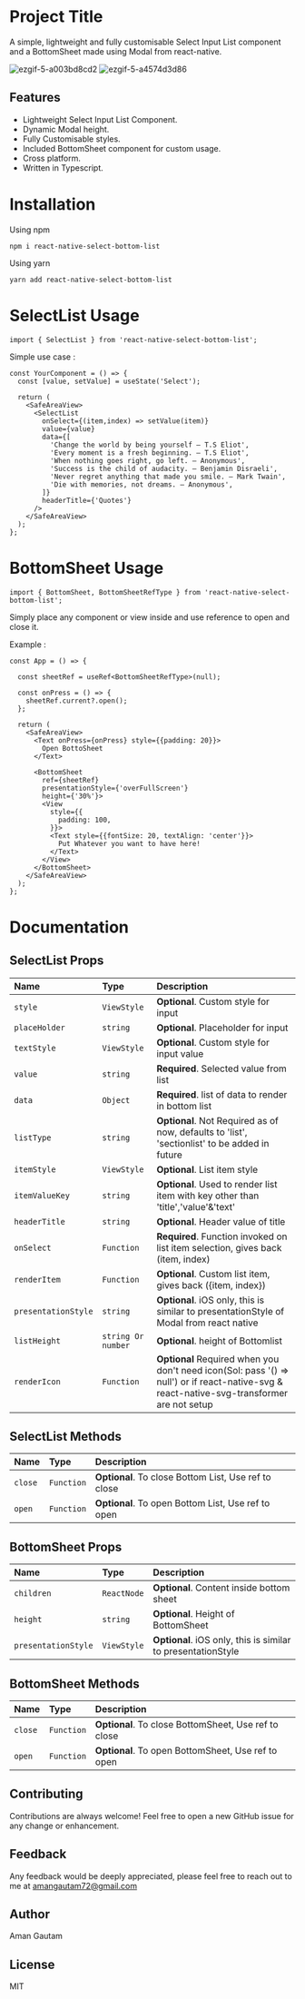 # Project Title

A simple, lightweight and fully customisable Select Input List component and a BottomSheet made using Modal from react-native.

![ezgif-5-a003bd8cd2](https://user-images.githubusercontent.com/28658574/194723713-5a1af66b-f28a-4d9c-aced-c3f0e2fca139.gif) ![ezgif-5-a4574d3d86](https://user-images.githubusercontent.com/28658574/194723747-62f3d8af-eced-4003-9e26-cb0b2ce804c7.gif)

## Features

-   Lightweight Select Input List Component.
-   Dynamic Modal height.
-   Fully Customisable styles.
-   Included BottomSheet component for custom usage.
-   Cross platform.
-   Written in Typescript.

# Installation

Using npm

```
npm i react-native-select-bottom-list
```

Using yarn

```
yarn add react-native-select-bottom-list
```

# SelectList Usage

```
import { SelectList } from 'react-native-select-bottom-list';
```

Simple use case :

```
const YourComponent = () => {
  const [value, setValue] = useState('Select');

  return (
    <SafeAreaView>
      <SelectList
        onSelect={(item,index) => setValue(item)}
        value={value}
        data={[
          'Change the world by being yourself – T.S Eliot',
          'Every moment is a fresh beginning. – T.S Eliot',
          'When nothing goes right, go left. – Anonymous',
          'Success is the child of audacity. – Benjamin Disraeli',
          'Never regret anything that made you smile. – Mark Twain',
          'Die with memories, not dreams. – Anonymous',
        ]}
        headerTitle={'Quotes'}
      />
    </SafeAreaView>
  );
};
```

# BottomSheet Usage

```
import { BottomSheet, BottomSheetRefType } from 'react-native-select-bottom-list';
```

Simply place any component or view inside <BottomSheet/> and use reference to open and close it.

Example :

```
const App = () => {

  const sheetRef = useRef<BottomSheetRefType>(null);

  const onPress = () => {
    sheetRef.current?.open();
  };

  return (
    <SafeAreaView>
      <Text onPress={onPress} style={{padding: 20}}>
        Open BottoSheet
      </Text>

      <BottomSheet
        ref={sheetRef}
        presentationStyle={'overFullScreen'}
        height={'30%'}>
        <View
          style={{
            padding: 100,
          }}>
          <Text style={{fontSize: 20, textAlign: 'center'}}>
            Put Whatever you want to have here!
          </Text>
        </View>
      </BottomSheet>
    </SafeAreaView>
  );
};
```

# Documentation

## SelectList Props

| Name                | Type               | Description                                                                                                                                |
| :------------------ | :----------------- | :----------------------------------------------------------------------------------------------------------------------------------------- |
| `style`             | `ViewStyle`        | **Optional**. Custom style for input                                                                                                       |
| `placeHolder`       | `string`           | **Optional**. Placeholder for input                                                                                                        |
| `textStyle`         | `ViewStyle`        | **Optional**. Custom style for input value                                                                                                 |
| `value`             | `string`           | **Required**. Selected value from list                                                                                                     |
| `data`              | `Object`           | **Required**. list of data to render in bottom list                                                                                        |
| `listType`          | `string`           | **Optional**. Not Required as of now, defaults to 'list', 'sectionlist' to be added in future                                              |
| `itemStyle`         | `ViewStyle`        | **Optional**. List item style                                                                                                              |
| `itemValueKey`      | `string`           | **Optional**. Used to render list item with key other than 'title','value'&'text'                                                          |
| `headerTitle`       | `string`           | **Optional**. Header value of title                                                                                                        |
| `onSelect`          | `Function`         | **Required**. Function invoked on list item selection, gives back (item, index)                                                            |
| `renderItem`        | `Function`         | **Optional**. Custom list item, gives back ({item, index})                                                                                 |
| `presentationStyle` | `string`           | **Optional**. iOS only, this is similar to presentationStyle of Modal from react native                                                    |
| `listHeight`        | `string Or number` | **Optional**. height of Bottomlist                                                                                                         |
| `renderIcon`        | `Function`         | **Optional** Required when you don't need icon(Sol: pass '() => null') or if react-native-svg & react-native-svg-transformer are not setup |

## SelectList Methods

| Name    | Type       | Description                                          |
| :------ | :--------- | :--------------------------------------------------- |
| `close` | `Function` | **Optional**. To close Bottom List, Use ref to close |
| `open`  | `Function` | **Optional**. To open Bottom List, Use ref to open   |

## BottomSheet Props

| Name                | Type        | Description                                                  |
| :------------------ | :---------- | :----------------------------------------------------------- |
| `children`          | `ReactNode` | **Optional**. Content inside bottom sheet                    |
| `height`            | `string`    | **Optional**. Height of BottomSheet                          |
| `presentationStyle` | `ViewStyle` | **Optional**. iOS only, this is similar to presentationStyle |

## BottomSheet Methods

| Name    | Type       | Description                                          |
| :------ | :--------- | :--------------------------------------------------- |
| `close` | `Function` | **Optional**. To close BottomSheet, Use ref to close |
| `open`  | `Function` | **Optional**. To open BottomSheet, Use ref to open   |

## Contributing

Contributions are always welcome! Feel free to open a new GitHub issue for any change or enhancement.

## Feedback

Any feedback would be deeply appreciated, please feel free to reach out to me at amangautam72@gmail.com

## Author

Aman Gautam

## License

MIT
